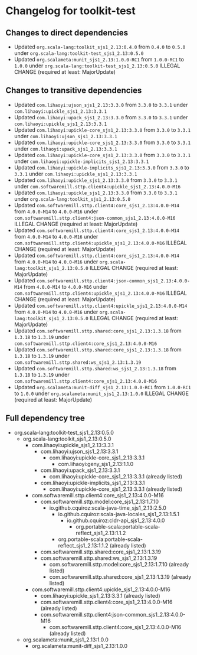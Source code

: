 # Changelog for toolkit-test

## Changes to direct dependencies
 - Updated `org.scala-lang:toolkit_sjs1_2.13:0.4.0` from `0.4.0` to `0.5.0` under `org.scala-lang:toolkit-test_sjs1_2.13:0.5.0`
 - Updated `org.scalameta:munit_sjs1_2.13:1.0.0-RC1` from `1.0.0-RC1` to `1.0.0` under `org.scala-lang:toolkit-test_sjs1_2.13:0.5.0` ILLEGAL CHANGE (required at least: MajorUpdate)

## Changes to transitive dependencies
 - Updated `com.lihaoyi:ujson_sjs1_2.13:3.3.0` from `3.3.0` to `3.3.1` under `com.lihaoyi:upickle_sjs1_2.13:3.3.1`
 - Updated `com.lihaoyi:upack_sjs1_2.13:3.3.0` from `3.3.0` to `3.3.1` under `com.lihaoyi:upickle_sjs1_2.13:3.3.1`
 - Updated `com.lihaoyi:upickle-core_sjs1_2.13:3.3.0` from `3.3.0` to `3.3.1` under `com.lihaoyi:ujson_sjs1_2.13:3.3.1`
 - Updated `com.lihaoyi:upickle-core_sjs1_2.13:3.3.0` from `3.3.0` to `3.3.1` under `com.lihaoyi:upack_sjs1_2.13:3.3.1`
 - Updated `com.lihaoyi:upickle-core_sjs1_2.13:3.3.0` from `3.3.0` to `3.3.1` under `com.lihaoyi:upickle-implicits_sjs1_2.13:3.3.1`
 - Updated `com.lihaoyi:upickle-implicits_sjs1_2.13:3.3.0` from `3.3.0` to `3.3.1` under `com.lihaoyi:upickle_sjs1_2.13:3.3.1`
 - Updated `com.lihaoyi:upickle_sjs1_2.13:3.3.0` from `3.3.0` to `3.3.1` under `com.softwaremill.sttp.client4:upickle_sjs1_2.13:4.0.0-M16`
 - Updated `com.lihaoyi:upickle_sjs1_2.13:3.3.0` from `3.3.0` to `3.3.1` under `org.scala-lang:toolkit_sjs1_2.13:0.5.0`
 - Updated `com.softwaremill.sttp.client4:core_sjs1_2.13:4.0.0-M14` from `4.0.0-M14` to `4.0.0-M16` under `com.softwaremill.sttp.client4:json-common_sjs1_2.13:4.0.0-M16` ILLEGAL CHANGE (required at least: MajorUpdate)
 - Updated `com.softwaremill.sttp.client4:core_sjs1_2.13:4.0.0-M14` from `4.0.0-M14` to `4.0.0-M16` under `com.softwaremill.sttp.client4:upickle_sjs1_2.13:4.0.0-M16` ILLEGAL CHANGE (required at least: MajorUpdate)
 - Updated `com.softwaremill.sttp.client4:core_sjs1_2.13:4.0.0-M14` from `4.0.0-M14` to `4.0.0-M16` under `org.scala-lang:toolkit_sjs1_2.13:0.5.0` ILLEGAL CHANGE (required at least: MajorUpdate)
 - Updated `com.softwaremill.sttp.client4:json-common_sjs1_2.13:4.0.0-M14` from `4.0.0-M14` to `4.0.0-M16` under `com.softwaremill.sttp.client4:upickle_sjs1_2.13:4.0.0-M16` ILLEGAL CHANGE (required at least: MajorUpdate)
 - Updated `com.softwaremill.sttp.client4:upickle_sjs1_2.13:4.0.0-M14` from `4.0.0-M14` to `4.0.0-M16` under `org.scala-lang:toolkit_sjs1_2.13:0.5.0` ILLEGAL CHANGE (required at least: MajorUpdate)
 - Updated `com.softwaremill.sttp.shared:core_sjs1_2.13:1.3.18` from `1.3.18` to `1.3.19` under `com.softwaremill.sttp.client4:core_sjs1_2.13:4.0.0-M16`
 - Updated `com.softwaremill.sttp.shared:core_sjs1_2.13:1.3.18` from `1.3.18` to `1.3.19` under `com.softwaremill.sttp.shared:ws_sjs1_2.13:1.3.19`
 - Updated `com.softwaremill.sttp.shared:ws_sjs1_2.13:1.3.18` from `1.3.18` to `1.3.19` under `com.softwaremill.sttp.client4:core_sjs1_2.13:4.0.0-M16`
 - Updated `org.scalameta:munit-diff_sjs1_2.13:1.0.0-RC1` from `1.0.0-RC1` to `1.0.0` under `org.scalameta:munit_sjs1_2.13:1.0.0` ILLEGAL CHANGE (required at least: MajorUpdate)

## Full dependency tree

 - org.scala-lang:toolkit-test_sjs1_2.13:0.5.0
   - org.scala-lang:toolkit_sjs1_2.13:0.5.0
     - com.lihaoyi:upickle_sjs1_2.13:3.3.1
       - com.lihaoyi:ujson_sjs1_2.13:3.3.1
         - com.lihaoyi:upickle-core_sjs1_2.13:3.3.1
           - com.lihaoyi:geny_sjs1_2.13:1.1.0
       - com.lihaoyi:upack_sjs1_2.13:3.3.1
         - com.lihaoyi:upickle-core_sjs1_2.13:3.3.1 (already listed)
       - com.lihaoyi:upickle-implicits_sjs1_2.13:3.3.1
         - com.lihaoyi:upickle-core_sjs1_2.13:3.3.1 (already listed)
     - com.softwaremill.sttp.client4:core_sjs1_2.13:4.0.0-M16
       - com.softwaremill.sttp.model:core_sjs1_2.13:1.7.10
         - io.github.cquiroz:scala-java-time_sjs1_2.13:2.5.0
           - io.github.cquiroz:scala-java-locales_sjs1_2.13:1.5.1
             - io.github.cquiroz:cldr-api_sjs1_2.13:4.0.0
               - org.portable-scala:portable-scala-reflect_sjs1_2.13:1.1.2
           - org.portable-scala:portable-scala-reflect_sjs1_2.13:1.1.2 (already listed)
       - com.softwaremill.sttp.shared:core_sjs1_2.13:1.3.19
       - com.softwaremill.sttp.shared:ws_sjs1_2.13:1.3.19
         - com.softwaremill.sttp.model:core_sjs1_2.13:1.7.10 (already listed)
         - com.softwaremill.sttp.shared:core_sjs1_2.13:1.3.19 (already listed)
     - com.softwaremill.sttp.client4:upickle_sjs1_2.13:4.0.0-M16
       - com.lihaoyi:upickle_sjs1_2.13:3.3.1 (already listed)
       - com.softwaremill.sttp.client4:core_sjs1_2.13:4.0.0-M16 (already listed)
       - com.softwaremill.sttp.client4:json-common_sjs1_2.13:4.0.0-M16
         - com.softwaremill.sttp.client4:core_sjs1_2.13:4.0.0-M16 (already listed)
   - org.scalameta:munit_sjs1_2.13:1.0.0
     - org.scalameta:munit-diff_sjs1_2.13:1.0.0
